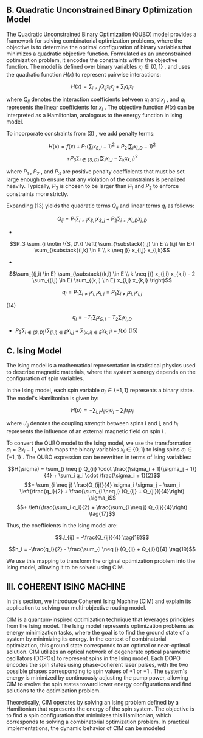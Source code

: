 ## B. Quadratic Unconstrained Binary Optimization Model

The Quadratic Unconstrained Binary Optimization (QUBO) model provides a framework for solving combinatorial optimization problems, where the objective is to determine the optimal configuration of binary variables that minimizes a quadratic objective function. Formulated as an unconstrained optimization problem, it encodes the constraints within the objective function. The model is defined over binary variables  $x_i \in \{0, 1\}$ , and uses the quadratic function  $H(x)$  to represent pairwise interactions:

$$H(x) = \sum_{i \neq j} Q_{ij} x_i x_j + \sum_i q_i x_i \tag{12}$$

where  $Q_{ij}$  denotes the interaction coefficients between  $x_i$ and  $x_j$ , and  $q_i$  represents the linear coefficients for  $x_i$ . The objective function  $H(x)$  can be interpreted as a Hamiltonian, analogous to the energy function in Ising model.

To incorporate constraints from  $(3)$ , we add penalty terms:

$$H(x) = f(x) + P_1 \left(\sum_{i} x_{S,i} - 1\right)^2 + P_2 \left(\sum_{i} x_{i,D} - 1\right)^2$$
$$+ P_3 \sum_{i \notin \{S, D\}} \left(\sum_{j} x_{i,j} - \sum_{k} x_{k,i}\right)^2 \tag{13}$$

where  $P_1$ ,  $P_2$ , and  $P_3$  are positive penalty coefficients that must be set large enough to ensure that any violation of the constraints is penalized heavily. Typically,  $P_3$  is chosen to be larger than  $P_1$  and  $P_2$  to enforce constraints more strictly.

Expanding (13) yields the quadratic terms  $Q_{ij}$  and linear terms  $q_i$  as follows:

$$Q_{ij} = P_1 \sum_{i \neq j} x_{S,i} x_{S,j} + P_2 \sum_{i \neq j} x_{i,D} x_{j,D}$$
  
+ 
$$P_3 \sum_{i \notin \{S, D\}} \left( \sum_{\substack{(i,j) \in E \\ (i,j) \in E}} \sum_{\substack{(i,k) \in E \\ k \neq j}} x_{i,j} x_{i,k}$$
  
+ 
$$\sum_{(j,i) \in E} \sum_{\substack{(k,i) \in E \\ k \neq j}} x_{j,i} x_{k,i} - 2 \sum_{(i,j) \in E} \sum_{(k,i) \in E} x_{i,j} x_{k,i} \right)$$
  
$$q_i = P_1 \sum_{i \neq j} x_{i,i} x_{i,j} = P_1 \sum_{i \neq j} x_{i,j} x_{i,j}$$
  
(14)

$$q_{i} = -T_{1} \sum_{i} x_{S,i} - T_{2} \sum_{i} x_{i,D}$$
  
+  $P_{3} \sum_{i \notin \{S, D\}} \left( \sum_{(i,j) \in E} x_{i,j} + \sum_{(k,i) \in E} x_{k,i} \right) + f(x)$  (15)

## C. Ising Model

The Ising model is a mathematical representation in statistical physics used to describe magnetic materials, where the system's energy depends on the configuration of spin variables.

In the Ising model, each spin variable  $\sigma_i \in \{-1, 1\}$  represents a binary state. The model's Hamiltonian is given by:

$$H(\sigma) = -\sum_{i,j} J_{ij}\sigma_i\sigma_j - \sum_i h_i\sigma_i \tag{16}$$

where  $J_{ij}$  denotes the coupling strength between spins i and j, and  $h_i$  represents the influence of an external magnetic field on spin  $i$ .

To convert the QUBO model to the Ising model, we use the transformation  $\sigma_i = 2x_i - 1$ , which maps the binary variables  $x_i \in \{0, 1\}$  to Ising spins  $\sigma_i \in \{-1, 1\}$ . The QUBO expression can be rewritten in terms of Ising variables:

$$H(\sigma) = \sum_{i \neq j} Q_{ij} \cdot \frac{(\sigma_i + 1)(\sigma_j + 1)}{4} + \sum_i q_i \cdot \frac{\sigma_i + 1}{2}$$
$$= \sum_{i \neq j} \frac{Q_{ij}}{4} \sigma_i \sigma_j + \sum_i \left(\frac{q_i}{2} + \frac{\sum_{i \neq j} (Q_{ij} + Q_{ji})}{4}\right) \sigma_i$$
$$+ \left(\frac{\sum_i q_i}{2} + \frac{\sum_{i \neq j} Q_{ij}}{4}\right) \tag{17}$$

Thus, the coefficients in the Ising model are:

$$J_{ij} = -\frac{Q_{ij}}{4} \tag{18}$$

$$h_i = -\frac{q_i}{2} - \frac{\sum_{i \neq j} (Q_{ij} + Q_{ji})}{4} \tag{19}$$

We use this mapping to transform the original optimization problem into the Ising model, allowing it to be solved using CIM.

## III. COHERENT ISING MACHINE

In this section, we introduce Coherent Ising Machine (CIM) and explain its application to solving our multi-objective routing model.

CIM is a quantum-inspired optimization technique that leverages principles from the Ising model. The Ising model represents optimization problems as energy minimization tasks, where the goal is to find the ground state of a system by minimizing its energy. In the context of combinatorial optimization, this ground state corresponds to an optimal or near-optimal solution. CIM utilizes an optical network of degenerate optical parametric oscillators (DOPOs) to represent spins in the Ising model. Each DOPO encodes the spin states using phase-coherent laser pulses, with the two possible phases corresponding to spin values of  $+1$  or  $-1$ . The system's energy is minimized by continuously adjusting the pump power, allowing CIM to evolve the spin states toward lower energy configurations and find solutions to the optimization problem.

Theoretically, CIM operates by solving an Ising problem defined by a Hamiltonian that represents the energy of the spin system. The objective is to find a spin configuration that minimizes this Hamiltonian, which corresponds to solving a combinatorial optimization problem. In practical implementations, the dynamic behavior of CIM can be modeled